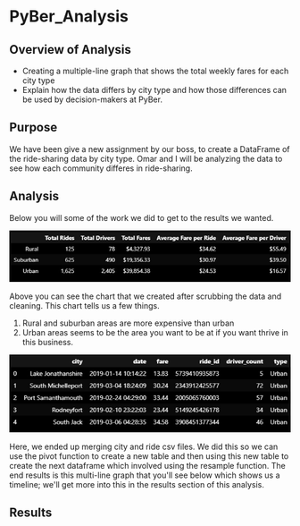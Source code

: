 # PyBer_Analysis

## Overview of Analysis
- Creating a multiple-line graph that shows the total weekly fares for each city type
- Explain how the data differs by city type and how those differences can be used by decision-makers at PyBer.

## Purpose

We have been give a new assignment by our boss, to create a DataFrame of the ride-sharing data by city type.
Omar and I will be analyzing the data to see how each community differes in ride-sharing. 

## Analysis

Below you will some of the work we did to get to the results we wanted.



<img src="Resources/Total_and_Average_Chart.png" width=600>

Above you can see the chart that we created after scrubbing the data and cleaning. This chart tells us
a few things.
  1. Rural and suburban areas are more expensive than urban
  2. Urban areas seems to be the area you want to be at if you want thrive in this business.
  
  
<img src="Resources/Merged_Charts.png" width=600>

Here, we ended up merging city and ride csv files. We did this so we can use the pivot function to create
a new table and then using this new table to create the next dataframe which involved using the resample
function. The end results is this multi-line graph that you'll see below which shows us a timeline; we'll 
get more into this in the results section of this analysis.

## Results

